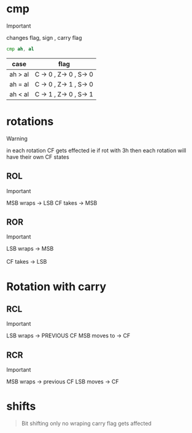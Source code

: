 # cmp
> [!IMPORTANT]
> changes flag, sign , carry flag


```asm
cmp ah, al
```
|case|flag|
|---|---|
|ah > al| C -> 0 , Z-> 0 , S-> 0|
|ah = al| C -> 0 , Z-> 1 , S-> 0|
|ah < al| C -> 1 , Z-> 0 , S-> 1|


# rotations
> [!WARNING]
> in each rotation CF gets effected
> ie if rot with 3h then each rotation will have their own CF states

## ROL 
> [!IMPORTANT]
> MSB wraps -> LSB
> CF takes -> MSB

## ROR 
> [!IMPORTANT]
> LSB wraps -> MSB <br></br>
> CF takes -> LSB

# Rotation with carry 
## RCL
> [!IMPORTANT]
> LSB wraps -> PREVIOUS CF
> MSB moves to -> CF

## RCR 
> [!IMPORTANT]
> MSB wraps -> previous CF
> LSB moves -> CF


# shifts
> Bit shifting only
> no wraping 
> carry flag gets affected


